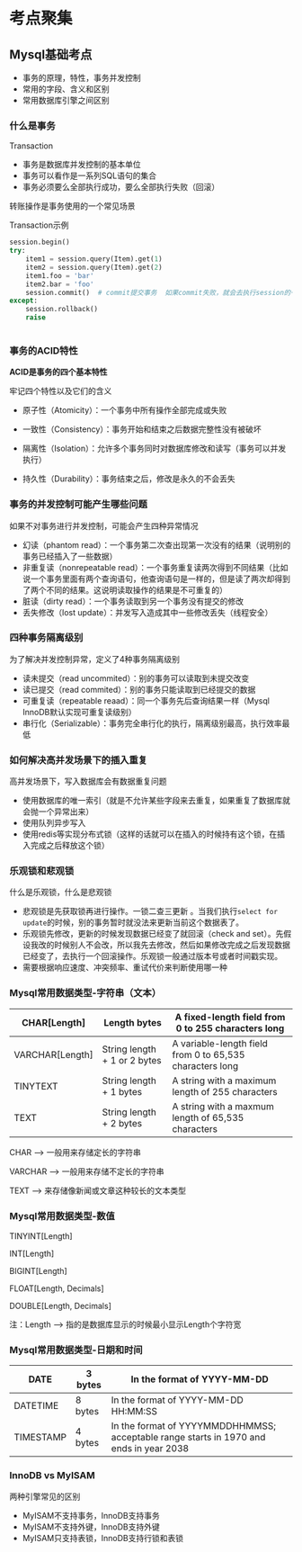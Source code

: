 # 考点聚集

## Mysql基础考点

* 事务的原理，特性，事务并发控制
* 常用的字段、含义和区别
* 常用数据库引擎之间区别

### 什么是事务

Transaction

* 事务是数据库并发控制的基本单位
* 事务可以看作是一系列SQL语句的集合
* 事务必须要么全部执行成功，要么全部执行失败（回滚）

转账操作是事务使用的一个常见场景

Transaction示例

```python
session.begin()
try:
    item1 = session.query(Item).get(1)
    item2 = session.query(Item).get(2)
    item1.foo = 'bar'
    item2.bar = 'foo'
    session.commit()  # commit提交事务  如果commit失败，就会去执行session的一个rollback操作 
except:
    session.rollback()
    raise
    
```

### 事务的ACID特性

**ACID是事务的四个基本特性**

牢记四个特性以及它们的含义

* 原子性（Atomicity）：一个事务中所有操作全部完成或失败
* 一致性（Consistency）：事务开始和结束之后数据完整性没有被破坏

* 隔离性（Isolation）：允许多个事务同时对数据库修改和读写（事务可以并发执行）
* 持久性（Durability）：事务结束之后，修改是永久的不会丢失

### 事务的并发控制可能产生哪些问题

如果不对事务进行并发控制，可能会产生四种异常情况

* 幻读（phantom read）：一个事务第二次查出现第一次没有的结果（说明别的事务已经插入了一些数据）
* 非重复读（nonrepeatable read）：一个事务重复读两次得到不同结果（比如说一个事务里面有两个查询语句，他查询语句是一样的，但是读了两次却得到了两个不同的结果。这说明读取操作的结果是不可重复的）
* 脏读（dirty read）：一个事务读取到另一个事务没有提交的修改
* 丢失修改（lost update）：并发写入造成其中一些修改丢失（线程安全）

### 四种事务隔离级别

为了解决并发控制异常，定义了4种事务隔离级别

* 读未提交（read uncommited）：别的事务可以读取到未提交改变
* 读已提交（read commited）：别的事务只能读取到已经提交的数据
* 可重复读（repeatable reaad）：同一个事务先后查询结果一样（Mysql InnoDB默认实现可重复读级别）
* 串行化（Serializable）：事务完全串行化的执行，隔离级别最高，执行效率最低

### 如何解决高并发场景下的插入重复

高并发场景下，写入数据库会有数据重复问题

* 使用数据库的唯一索引（就是不允许某些字段来去重复，如果重复了数据库就会抛一个异常出来）
* 使用队列异步写入
* 使用redis等实现分布式锁（这样的话就可以在插入的时候持有这个锁，在插入完成之后释放这个锁）

### 乐观锁和悲观锁

什么是乐观锁，什么是悲观锁

* 悲观锁是先获取锁再进行操作。一锁二查三更新 。当我们执行`select for update`的时候，别的事务暂时就没法来更新当前这个数据表了。
* 乐观锁先修改，更新的时候发现数据已经变了就回滚（check and set）。先假设我改的时候别人不会改，所以我先去修改，然后如果修改完成之后发现数据已经变了，去执行一个回滚操作。乐观锁一般通过版本号或者时间戳实现。
* 需要根据响应速度、冲突频率、重试代价来判断使用哪一种

### Mysql常用数据类型-字符串（文本）

| CHAR[Length]    | Length bytes                 | A fixed-length field from 0 to 255 characters long       |
| --------------- | ---------------------------- | -------------------------------------------------------- |
| VARCHAR[Length] | String length + 1 or 2 bytes | A variable-length field from 0 to 65,535 characters long |
| TINYTEXT        | String length + 1 bytes      | A string with a maximum length of 255 characters         |
| TEXT            | String length + 2 bytes      | A string with a maxmum length of 65,535 characters       |

CHAR --> 一般用来存储定长的字符串

VARCHAR --> 一般用来存储不定长的字符串

TEXT --> 来存储像新闻或文章这种较长的文本类型

### Mysql常用数据类型-数值

TINYINT[Length]

INT[Length]

BIGINT[Length]

FLOAT[Length, Decimals]

DOUBLE[Length, Decimals]

注：Length --> 指的是数据库显示的时候最小显示Length个字符宽

### Mysql常用数据类型-日期和时间

| DATE      | 3 bytes | In the format of YYYY-MM-DD                                  |
| --------- | ------- | ------------------------------------------------------------ |
| DATETIME  | 8 bytes | In the format of YYYY-MM-DD HH:MM:SS                         |
| TIMESTAMP | 4 bytes | In the format of YYYYMMDDHHMMSS; acceptable range starts in 1970 and ends in year 2038 |

### InnoDB vs MyISAM

两种引擎常见的区别

* MyISAM不支持事务，InnoDB支持事务
* MyISAM不支持外键，InnoDB支持外键
* MyISAM只支持表锁，InnoDB支持行锁和表锁